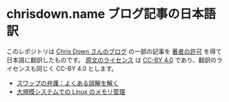 # chrisdown.name ブログ記事の日本語訳


このレポジトリは [Chris Down さんのブログ](https://chrisdown.name/) の一部の記事を [著者の許可](https://twitter.com/unixchris/status/1224285773660377089) を得て日本語に翻訳したものです。 [原文のライセンス](https://github.com/cdown/chrisdown.name/blob/master/LICENSE) は [CC-BY 4.0](http://creativecommons.org/licenses/by/4.0/) であり、翻訳のライセンスも同じく CC-BY 4.0 とします。

* [スワップの弁護：よくある誤解を解く](https://github.com/hnakamur/chrisdown.name/blob/japanese-translation/ja/2018-01-02-in-defence-of-swap.md)
* [大規模システムでの Linux のメモリ管理 ](https://github.com/hnakamur/chrisdown.name/blob/japanese-translation/ja/2019-07-18-linux-memory-management-at-scale.md)
